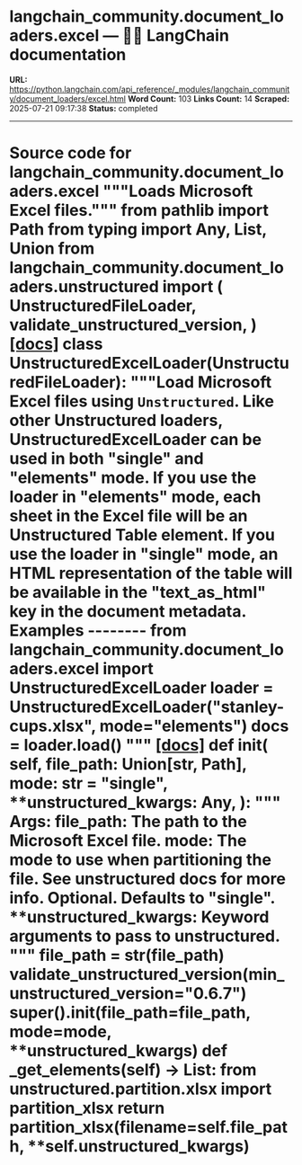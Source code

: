# langchain_community.document_loaders.excel — 🦜🔗 LangChain  documentation

**URL:** https://python.langchain.com/api_reference/_modules/langchain_community/document_loaders/excel.html
**Word Count:** 103
**Links Count:** 14
**Scraped:** 2025-07-21 09:17:38
**Status:** completed

---

# Source code for langchain\_community.document\_loaders.excel               """Loads Microsoft Excel files."""          from pathlib import Path     from typing import Any, List, Union          from langchain_community.document_loaders.unstructured import (         UnstructuredFileLoader,         validate_unstructured_version,     )                              [[docs]](https://python.langchain.com/api_reference/community/document_loaders/langchain_community.document_loaders.excel.UnstructuredExcelLoader.html#langchain_community.document_loaders.excel.UnstructuredExcelLoader)     class UnstructuredExcelLoader(UnstructuredFileLoader):         """Load Microsoft Excel files using `Unstructured`.              Like other         Unstructured loaders, UnstructuredExcelLoader can be used in both         "single" and "elements" mode. If you use the loader in "elements"         mode, each sheet in the Excel file will be an Unstructured Table         element. If you use the loader in "single" mode, an         HTML representation of the table will be available in the         "text_as_html" key in the document metadata.              Examples         --------         from langchain_community.document_loaders.excel import UnstructuredExcelLoader              loader = UnstructuredExcelLoader("stanley-cups.xlsx", mode="elements")         docs = loader.load()         """                         [[docs]](https://python.langchain.com/api_reference/community/document_loaders/langchain_community.document_loaders.excel.UnstructuredExcelLoader.html#langchain_community.document_loaders.excel.UnstructuredExcelLoader.__init__)         def __init__(             self,             file_path: Union[str, Path],             mode: str = "single",             **unstructured_kwargs: Any,         ):             """                  Args:                 file_path: The path to the Microsoft Excel file.                 mode: The mode to use when partitioning the file. See unstructured docs                   for more info. Optional. Defaults to "single".                 **unstructured_kwargs: Keyword arguments to pass to unstructured.             """             file_path = str(file_path)             validate_unstructured_version(min_unstructured_version="0.6.7")             super().__init__(file_path=file_path, mode=mode, **unstructured_kwargs)                             def _get_elements(self) -> List:             from unstructured.partition.xlsx import partition_xlsx                  return partition_xlsx(filename=self.file_path, **self.unstructured_kwargs)